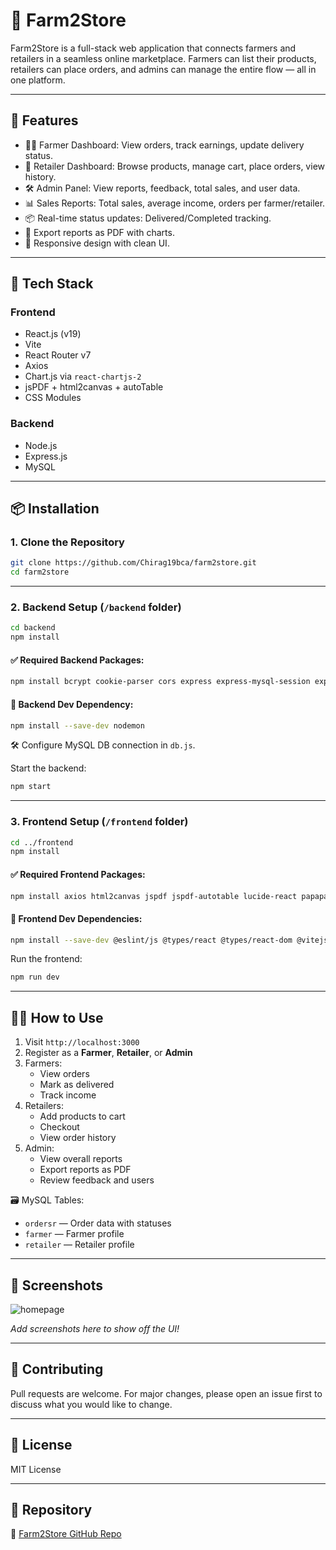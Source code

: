 # 🌾 Farm2Store

Farm2Store is a full-stack web application that connects farmers and retailers in a seamless online marketplace. Farmers can list their products, retailers can place orders, and admins can manage the entire flow — all in one platform.

---

## 🚀 Features

- 👨‍🌾 Farmer Dashboard: View orders, track earnings, update delivery status.
- 🛒 Retailer Dashboard: Browse products, manage cart, place orders, view history.
- 🛠️ Admin Panel: View reports, feedback, total sales, and user data.
- 📊 Sales Reports: Total sales, average income, orders per farmer/retailer.
- 📦 Real-time status updates: Delivered/Completed tracking.
- 🧾 Export reports as PDF with charts.
- 🎨 Responsive design with clean UI.

---

## 🧰 Tech Stack

### Frontend
- React.js (v19)
- Vite
- React Router v7
- Axios
- Chart.js via `react-chartjs-2`
- jsPDF + html2canvas + autoTable
- CSS Modules

### Backend
- Node.js
- Express.js
- MySQL

---

## 📦 Installation

### 1. Clone the Repository

```bash
git clone https://github.com/Chirag19bca/farm2store.git
cd farm2store
```

---

### 2. Backend Setup (`/backend` folder)

```bash
cd backend
npm install
```

#### ✅ Required Backend Packages:

```bash
npm install bcrypt cookie-parser cors express express-mysql-session express-session multer mysql nodemailer react-router-dom
```

#### 🧪 Backend Dev Dependency:

```bash
npm install --save-dev nodemon
```

🛠 Configure MySQL DB connection in `db.js`.

Start the backend:

```bash
npm start
```

---

### 3. Frontend Setup (`/frontend` folder)

```bash
cd ../frontend
npm install
```

#### ✅ Required Frontend Packages:

```bash
npm install axios html2canvas jspdf jspdf-autotable lucide-react papaparse react react-chartjs-2 react-dom react-icons react-router-dom
```

#### 🧪 Frontend Dev Dependencies:

```bash
npm install --save-dev @eslint/js @types/react @types/react-dom @vitejs/plugin-react eslint eslint-plugin-react eslint-plugin-react-hooks eslint-plugin-react-refresh globals vite
```

Run the frontend:

```bash
npm run dev
```

---

## 🏃‍♂️ How to Use

1. Visit `http://localhost:3000`
2. Register as a **Farmer**, **Retailer**, or **Admin**
3. Farmers:
   - View orders
   - Mark as delivered
   - Track income
4. Retailers:
   - Add products to cart
   - Checkout
   - View order history
5. Admin:
   - View overall reports
   - Export reports as PDF
   - Review feedback and users

🗃️ MySQL Tables:
- `ordersr` — Order data with statuses
- `farmer` — Farmer profile
- `retailer` — Retailer profile

---

## 📸 Screenshots

![homepage](https://github.com/user-attachments/assets/7c6dc216-f624-46ec-ba8e-ace2c5c9459b)

_Add screenshots here to show off the UI!_

---

## 🤝 Contributing

Pull requests are welcome. For major changes, please open an issue first to discuss what you would like to change.

---

## 📃 License

MIT License

---

## 🔗 Repository

🔗 [Farm2Store GitHub Repo](https://github.com/Chirag19bca/farm2store.git)
